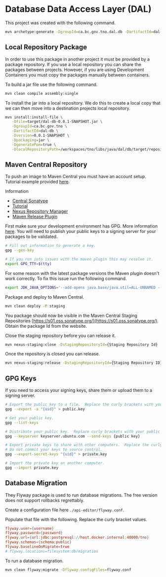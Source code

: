 # Database Data Access Layer (DAL)

This project was created with the following command.

```bash
mvn archetype:generate -DgroupId=ca.bc.gov.tno.dal.db -DartifactId=dal-db -DarchetypeArtifactId=maven-archetype-quickstart -DarchetypeVersion=1.4 -DinteractiveMode=false
```

## Local Repository Package

In order to use this package in another project it must be provided by a package repository.
If you use a local repository you can share the packages between projects.
However, if you are using Development Containers you must copy the packages manually between containers.

To build a jar file use the following command.

```bash
mvn clean compile assembly:single
```

To install the jar into a local repository.
We do this to create a local copy that we can then move into a destination projects local repository.

```bash
mvn install:install-file \
   -Dfile=target/dal-db-0.0.1-SNAPSHOT.jar \
   -DgroupId=ca.bc.gov.tno \
   -DartifactId=dal-db \
   -Dversion=0.0.1-SNAPSHOT \
   -Dpackaging=jar \
   -DgeneratePom=true \
   -DlocalRepositoryPath=/workspaces/tno/libs/java/dal/db/target/repository
```

## Maven Central Repository

To push an image to Maven Central you must have an account setup.
Tutorial example provided [here](https://dzone.com/articles/how-to-create-a-java-library-from-scratch-to-maven).

Information

- [Central Sonatype](https://central.sonatype.org/publish/publish-maven/)
- [Tutorial](https://dzone.com/articles/how-to-create-a-java-library-from-scratch-to-maven)
- [Nexus Repository Manager](https://s01.oss.sonatype.org/index.html#view-repositories;releases~browsestorage)
- [Maven Release Plugin](https://axelfontaine.com/blog/maven-releases-steroids-2.html)

First make sure your development environment has GPG.
More information [here](https://central.sonatype.org/publish/requirements/gpg/).
You will need to publish your public keys to a signing server for your packages to be validated.

```bash
# Fill out information to generate a key.
gpg --gen-key

# If you run into issues with the maven plugin this may resolve it.
export GPG_TTY=$(tty)
```

For some reason with the latest package versions the Maven plugin doesn't work correctly.
To fix this issue run the following command.

```bash
export JDK_JAVA_OPTIONS='--add-opens java.base/java.util=ALL-UNNAMED --add-opens java.base/java.lang.reflect=ALL-UNNAMED --add-opens java.base/java.text=ALL-UNNAMED --add-opens java.desktop/java.awt.font=ALL-UNNAMED'
```

Package and deploy to Maven Central.

```bash
mvn clean deploy -P staging
```

You package should now be visible in the Maven Central Staging Repositories [https://s01.oss.sonatype.org/](https://s01.oss.sonatype.org/).
Obtain the package Id from the website.

Close the staging repository before you can release it.

```bash
mvn nexus-staging:close -DstagingRepositoryId={Staging Repository Id}
```

Once the repository is closed you can release.

```bash
mvn nexus-staging:release -DstagingRepositoryId={Staging Repository ID}
```

## GPG Keys

If you need to access your signing keys, share them or upload them to a signing server.

```bash
# Export the public key to a file.  Replace the curly brackets with your uid (probably email).
gpg --export -a "{uid}" > public.key

# Get your public key.
gpg --list-keys

# Distribute your public key.  Replace curly brackets with your public key.
gpg --keyserver keyserver.ubuntu.com --send-keys {public key}

# Export private keys to share with other computers.  Replace the curly brackets with your uid (probably email).
# Do not commit your keys to source control.
gpg --export-secret-keys "{uid}" > private.key

# Import the private key on another computer.
gpg --import private.key
```

## Database Migration

They Flyway package is used to run database migrations.
The free version does not support rollbacks regrettably.

Create a configuration file here `./api-editor/flyway.conf`.

Populate that file with the following.
Replace the curly bracket values.

```conf
flyway.user={username}
flyway.password={password}
flyway.url={url:jdbc:postgresql://host.docker.internal:40000/tno}
flyway.schemas={schema:public}
flyway.baselineOnMigrate=true
# flyway.locations=filesystem:db/migration
```

To run a database migration.

```bash
mvn clean flyway:migrate -Dflyway.configFiles=flyway.conf
```
